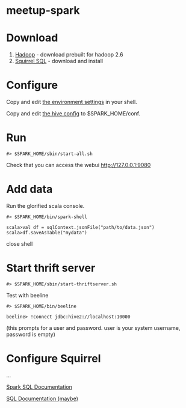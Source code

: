# meetup-spark

# Download

1. [Hadoop](http://spark.apache.org/downloads.html) - download prebuilt for hadoop 2.6
2. [Squirrel SQL](http://sourceforge.net/projects/squirrel-sql/files/) - download and install

# Configure

Copy and edit [the environment settings](https://raw.githubusercontent.com/jeffusan/meetup-spark/master/bashrc) in your shell.

Copy and edit [the hive config](https://raw.githubusercontent.com/jeffusan/meetup-spark/master/conf/hive-site.xml) to $SPARK_HOME/conf.

# Run

```
#> $SPARK_HOME/sbin/start-all.sh
```

Check that you can access the webui http://127.0.0.1:9080

# Add data

Run the glorified scala console.

```
#> $SPARK_HOME/bin/spark-shell
```

```
scala>val df = sqlContext.jsonFile("path/to/data.json")
scala>df.saveAsTable("mydata")
```

close shell

# Start thrift server

```
#> $SPARK_HOME/sbin/start-thriftserver.sh
```

Test with beeline

```
#> $SPARK_HOME/bin/beeline
```

```
beeline> !connect jdbc:hive2://localhost:10000
```

(this prompts for a user and password. user is your system username, password is empty)


# Configure Squirrel


...

[Spark SQL Documentation](https://spark.apache.org/sql/)

[SQL Documentation (maybe)](http://docs.treasuredata.com/articles/hive)
